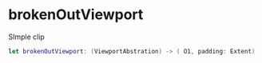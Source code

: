# brokenOutViewport

SImple clip

``` swift
let brokenOutViewport:​ (ViewportAbstration) -> ( O1, padding:​ Extent)
```
